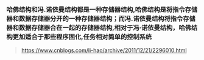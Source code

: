 ### 哈佛结构和冯.诺依曼结构都是一种存储器结构,哈佛结构是将指令存储器和数据存储器分开的一种存储器结构；而冯.诺依曼结构将指令存储器和数据存储器合在一起的存储器结构,相对于冯·诺依曼结构，哈佛结构更加适合于那些程序固化,任务相对简单的控制系统

> https://www.cnblogs.com/li-hao/archive/2011/12/21/2296010.html

